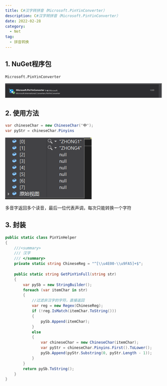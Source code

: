 ```yaml
---
title: C#汉字转拼音（Microsoft.PinYinConverter）
description: C#汉字转拼音（Microsoft.PinYinConverter）
date: 2022-02-28
category:
  - Net
tag:
  - 拼音转换
---
```


<!-- more -->

## 1. NuGet程序包 

`Microsoft.PinYinConverter`

![](https://raw.githubusercontent.com/dennis-dong/picgo-library/master/images/blogs/2078491-20220228133446568-2066773851.png)

## 2. 使用方法

```csharp
var chineseChar = new ChineseChar('中');
var pyStr = chineseChar.Pinyins
```
![](https://raw.githubusercontent.com/dennis-dong/picgo-library/master/images/blogs/2078491-20220228133841831-1952260810.png)

多音字返回多个读音，最后一位代表声调，每次只能转换一个字符

## 3. 封装

```csharp
public static class PinYinHelper
{
    ///<summary>
    /// 汉字
    /// </summary>
    private static string ChineseReg = "^[\\u4E00-\\u9FA5]+$";

    public static string GetPinYinFull(string str)
    {
        var pySb = new StringBuilder();
        foreach (var itemChar in str)
        {
            //过滤非汉字的字符，直接返回
            var reg = new Regex(ChineseReg);
            if (!reg.IsMatch(itemChar.ToString()))
            {
                pySb.Append(itemChar);
            }
            else
            {
                var chineseChar = new ChineseChar(itemChar);
                var pyStr = chineseChar.Pinyins.First().ToLower();
                pySb.Append(pyStr.Substring(0, pyStr.Length - 1));
            }
        }
        return pySb.ToString();
    }
}
```